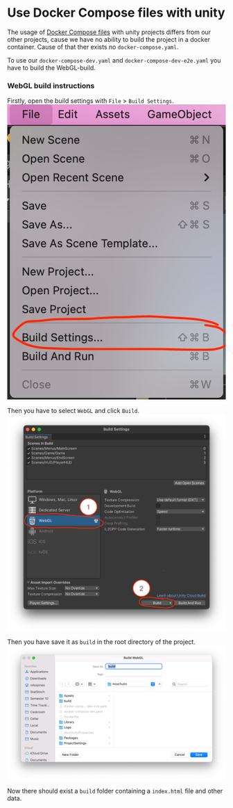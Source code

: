 # Use Docker Compose files with unity

The usage of [Docker Compose files](docker-compose.md) with unity projects differs from our other projects, cause we have no ability to build the project in a docker container. Cause of that ther exists no `docker-compose.yaml`.

To use our `docker-compose-dev.yaml` and `docker-compose-dev-e2e.yaml` you have to build the WebGL-build.

### WebGL build instructions

Firstly, open the build settings with `File` > `Build Settings`. \
![File > Build Settings](images/unity-open-build-settings.png)

Then you have to select `WebGL` and click `Build`. \
![WebGL > Build](images/unity-build-webgl.png)

Then you have save it as `build` in the root directory of the project. \
![build > Save](images/unity-build-output.png)

Now there should exist a `build` folder containing a `index.html` file and other data.